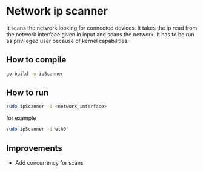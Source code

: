 # Network ip scanner

It scans the network looking for connected devices.
It takes the ip read from the network interface given in input and scans the network.
It has to be run as privileged user because of kernel capabilities.

## How to compile

```bash
go build -o ipScanner
```

## How to run

```bash
sudo ipScanner -i <network_interface>
```

for example

```bash
sudo ipScanner -i eth0
```

## Improvements

- Add concurrency for scans
